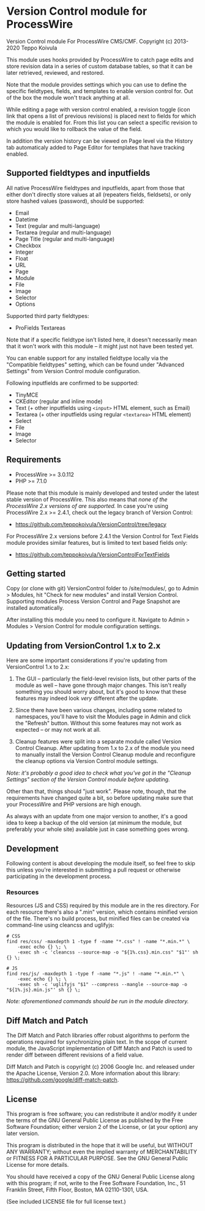 Version Control module for ProcessWire
======================================

Version Control module For ProcessWire CMS/CMF.
Copyright (c) 2013-2020 Teppo Koivula

This module uses hooks provided by ProcessWire to catch page edits and store revision data in a
series of custom database tables, so that it can be later retrieved, reviewed, and restored.

Note that the module provides settings which you can use to define the specific fieldtypes, fields,
and templates to enable version control for. Out of the box the module won't track anything at all.

While editing a page with version control enabled, a revision toggle (icon link that opens a list of
previous revisions) is placed next to fields for which the module is enabled for. From this list you
can select a specific revision to which you would like to rollback the value of the field.

In addition the version history can be viewed on Page level via the History tab automaticaly added
to Page Editor for templates that have tracking enabled.

## Supported fieldtypes and inputfields

All native ProcessWire fieldtypes and inputfields, apart from those that either don't directly store
values at all (repeaters fields, fieldsets), or only store hashed values (password), should be
supported:

  * Email
  * Datetime
  * Text (regular and multi-language)
  * Textarea (regular and multi-language)
  * Page Title (regular and multi-language)
  * Checkbox
  * Integer
  * Float
  * URL
  * Page
  * Module
  * File
  * Image
  * Selector
  * Options

Supported third party fieldtypes:

  * ProFields Textareas

Note that if a specific fieldtype isn't listed here, it doesn't necessarily mean that it won't work
with this module – it might just not have been tested yet.

You can enable support for any installed fieldtype locally via the "Compatible fieldtypes" setting,
which can be found under "Advanced Settings" from Version Control module configuration.

Following inputfields are confirmed to be supported:

  * TinyMCE
  * CKEditor (regular and inline mode)
  * Text (+ other inputfields using `<input>` HTML element, such as Email)
  * Textarea (+ other inputfields using regular `<textarea>` HTML element)
  * Select
  * File
  * Image
  * Selector

## Requirements

  * ProcessWire >= 3.0.112
  * PHP >= 7.1.0

Please note that this module is mainly developed and tested under the latest stable version of
ProcessWire. This also means that *none of the ProcessWire 2.x versions of are supported.* In
case you're using ProcessWire 2.x >= 2.4.1, check out the legacy branch of Version Control:

  * https://github.com/teppokoivula/VersionControl/tree/legacy

For ProcessWire 2.x versions before 2.4.1 the Version Control for Text Fields module provides
similar features, but is limited to text based fields only:

  * https://github.com/teppokoivula/VersionControlForTextFields

## Getting started

Copy (or clone with git) VersionControl folder to /site/modules/, go to Admin > Modules, hit "Check
for new modules" and install Version Control. Supporting modules Process Version Control and Page
Snapshot are installed automatically.

After installing this module you need to configure it. Navigate to Admin > Modules > Version Control
for module configuration settings.

## Updating from VersionControl 1.x to 2.x

Here are some important considerations if you're updating from VersionControl 1.x to 2.x:

1. The GUI – particularly the field-level revision lists, but other parts of the module as well –
   have gone through major changes. This isn't really something you should worry about, but it's
   good to know that these features may indeed look *very* different after the update.

2. Since there have been various changes, including some related to namespaces, you'll have to visit
   the Modules page in Admin and click the "Refresh" button. Without this some features may not work
   as expected – or may not work at all.

3. Cleanup features were split into a separate module called Version Control Cleanup. After updating
   from 1.x to 2.x of the module you need to manually install the Version Control Cleanup module and
   reconfigure the cleanup options via Version Control module settings.

*Note: it's probably a good idea to check what you've got in the "Cleanup Settings" section of the
Version Control module before updating.*

Other than that, things should "just work". Please note, though, that the requirements have changed
quite a bit, so before updating make sure that your ProcessWire and PHP versions are high enough.

As always with an update from one major version to another, it's a good idea to keep a backup of the
old version (at minimum the module, but preferably your whole site) available just in case something
goes wrong.

## Development

Following content is about developing the module itself, so feel free to skip this unless you're
interested in submitting a pull request or otherwise participating in the development process.

### Resources

Resources (JS and CSS) required by this module are in the res directory. For each resource there's
also a ".min" version, which contains minified version of the file. There's no build process, but
minified files can be created via command-line using cleancss and uglifyjs:

```
# CSS
find res/css/ -maxdepth 1 -type f -name "*.css" ! -name "*.min.*" \
    -exec echo {} \; \
    -exec sh -c 'cleancss --source-map -o "${1%.css}.min.css" "$1"' sh {} \;

# JS
find res/js/ -maxdepth 1 -type f -name "*.js" ! -name "*.min.*" \
    -exec echo {} \; \
    -exec sh -c 'uglifyjs "$1" --compress --mangle --source-map -o "${1%.js}.min.js"' sh {} \;
```

*Note: aforementioned commands should be run in the module directory.*

## Diff Match and Patch

The Diff Match and Patch libraries offer robust algorithms to perform the operations required for
synchronizing plain text. In the scope of current module, the JavaScript implementation of Diff
Match and Patch is used to render diff between different revisions of a field value.

Diff Match and Patch is copyright (c) 2006 Google Inc. and released under the Apache License,
Version 2.0. More information about this library: https://github.com/google/diff-match-patch.

## License

This program is free software; you can redistribute it and/or modify it under the terms of the GNU
General Public License as published by the Free Software Foundation; either version 2 of the
License, or (at your option) any later version.

This program is distributed in the hope that it will be useful, but WITHOUT ANY WARRANTY; without
even the implied warranty of MERCHANTABILITY or FITNESS FOR A PARTICULAR PURPOSE. See the GNU
General Public License for more details.

You should have received a copy of the GNU General Public License along with this program; if not,
write to the Free Software Foundation, Inc., 51 Franklin Street, Fifth Floor, Boston, MA 02110-1301,
USA.

(See included LICENSE file for full license text.)